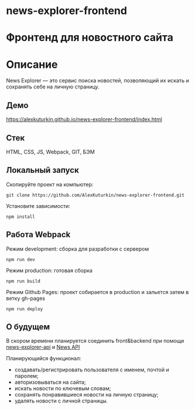 # news-explorer-frontend

# Фронтенд для новостного сайта

# Описание
News Explorer — это сервис поиска новостей, позволяющий их искать и сохранять себе на личную страницу. 

## Демо
https://alexkuturkin.github.io/news-explorer-frontend/index.html

## Стек
HTML, CSS, JS, Webpack, GIT, БЭМ

## Локальный запуск
Скопируйте проект на компьютер:
```
git clone https://github.com/AlexKuturkin/news-explorer-frontend.git
```

Установите зависимости:
```
npm install
```

## Работа Webpack
Режим development: сборка для разработки с сервером 
```
npm run dev
```

Режим production: готовая сборка 
```
npm run build
```

Режим Github Pages: проект собирается в production и зальется затем в ветку gh-pages 
```
npm run deploy
```

## О будущем
В скором времени планируется соединить front&backend при помощи [news-explorer-api](https://github.com/AlexKuturkin/news-explorer-api) и [News API](https://newsapi.org/)

Планирующийся функционал:
* создавать/регистрировать пользователя с именем, почтой и паролем;
* авторизовываться на сайта;
* искать новости по ключевым словам;
* сохранять понравившиеся новости на личную страницу;
* удалять новости с личной страницы.